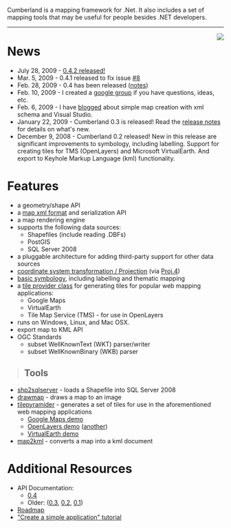 Cumberland is a mapping framework for .Net.  It also includes a set of mapping tools that may be useful for people besides .NET developers.


---


<img src='http://cumberland.googlecode.com/files/9.png' align='right' />

# News #

  * July 28, 2009 - [0.4.2 released!](http://groups.google.com/group/cumberland-users/browse_thread/thread/ffdd20cfdd484db0)
  * Mar. 5, 2009 - 0.4.1 released to fix issue [#8](http://code.google.com/p/cumberland/issues/detail?id=8&can=1)
  * Feb. 28, 2009 - 0.4 has been released ([notes](http://code.google.com/p/cumberland/wiki/ReleaseNotes_For_0_4))
  * Feb. 10, 2009 - I created a [google group](http://groups.google.com/group/cumberland-users) if you have questions, ideas, etc.
  * Feb. 6, 2009 - I have [blogged](http://www.salmonsalvo.net/blog/?p=199) about simple map creation with xml schema and Visual Studio.
  * January 22, 2009 - Cumberland 0.3 is released!  Read the [release notes](ReleaseNotes_For_0_3.md) for details on what's new.
  * December 9, 2008 - Cumberland 0.2 released!  New in this release are significant improvements to symbology, including labelling.  Support for creating tiles for TMS (OpenLayers) and Microsoft VirtualEarth.  And export to Keyhole Markup Language (kml) functionality.

# Features #

  * a geometry/shape API
  * a [map xml format](mapXmlFormat.md) and serialization API
  * a map rendering engine
  * supports the following data sources:
    * Shapefiles (include reading .DBFs)
    * PostGIS
    * SQL Server 2008
  * a pluggable architecture for adding third-party support for other data sources
  * [coordinate system transformation / Projection](CoordinateSystems.md) (via [Proj.4](http://proj.maptools.org/))
  * [basic symbology](BasicSymbology.md), including labelling and thematic mapping
  * a [tile provider class](TileProviderWithAspNet.md) for generating tiles for popular web mapping applications:
    * Google Maps
    * VirtualEarth
    * Tile Map Service (TMS) - for use in OpenLayers
  * runs on Windows, Linux, and Mac OSX.
  * export map to KML API
  * OGC Standards
    * subset WellKnownText (WKT) parser/writer
    * subset WellKnownBinary (WKB) parser

> ## Tools ##

  * [shp2sqlserver](shp2sqlserver.md) - loads a Shapefile into SQL Server 2008
  * [drawmap](drawmap.md) - draws a map to an image
  * [tilepyramider](tilepyramider.md) - generates a set of tiles for use in the aforementioned web mapping applications
    * [Google Maps demo](http://www.salmonsalvo.net/Cumberland:GoogleMapsTest)
    * [OpenLayers demo](http://salmonsalvo.net/Cumberland:_OpenLayers_Test) ([another](http://salmonsalvo.net/Cumberland:_BaseMap_Test))
    * [VirtualEarth demo](http://salmonsalvo.net/Cumberland:_VirtualEarth_Test)
  * [map2kml](map2kml.md) - converts a map into a kml document

# Additional Resources #

  * API Documentation:
    * [0.4](http://salmonsalvo.net/cumberland/docs/0.4/Cumberland)
    * Older: ([0.3](http://salmonsalvo.net/cumberland/docs/0.3/Cumberland), [0.2](http://salmonsalvo.net/cumberland/docs/0.2/Cumberland), [0.1](http://salmonsalvo.net/cumberland/docs/0.1/Cumberland))
  * [Roadmap](Roadmap.md)
  * ["Create a simple application" tutorial](CreateASimpleApp.md)
